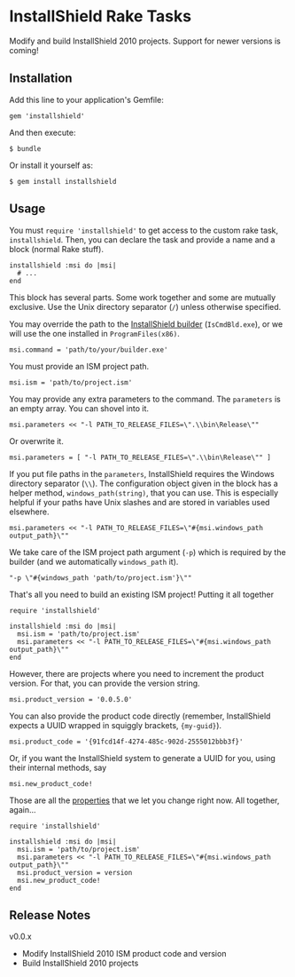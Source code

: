 # InstallShield Rake Tasks

Modify and build InstallShield 2010 projects. Support for newer versions is coming!

## Installation

Add this line to your application's Gemfile:

    gem 'installshield'

And then execute:

    $ bundle

Or install it yourself as:

    $ gem install installshield

## Usage
You must `require 'installshield'` to get access to the custom rake task, `installshield`. Then, you can declare the task and provide a name and a block (normal Rake stuff).

    installshield :msi do |msi|
      # ...
    end
    
This block has several parts. Some work together and some are mutually exclusive. Use the Unix directory separator (`/`) unless otherwise specified.

You may override the path to the [InstallShield builder][1] (`IsCmdBld.exe`), or we will use the one installed in `ProgramFiles(x86)`.

    msi.command = 'path/to/your/builder.exe'
    
You must provide an ISM project path.

    msi.ism = 'path/to/project.ism'
    
You may provide any extra parameters to the command. The `parameters` is an empty array. You can shovel into it.
    
    msi.parameters << "-l PATH_TO_RELEASE_FILES=\".\\bin\Release\""

Or overwrite it.

    msi.parameters = [ "-l PATH_TO_RELEASE_FILES=\".\\bin\Release\"" ]

If you put file paths in the `parameters`, InstallShield requires the Windows directory separator (`\\`). The configuration object given in the block has a helper method, `windows_path(string)`, that you can use. This is especially helpful if your paths have Unix slashes and are stored in variables used elsewhere.

    msi.parameters << "-l PATH_TO_RELEASE_FILES=\"#{msi.windows_path output_path}\""

We take care of the ISM project path argument (`-p`) which is required by the builder (and we automatically `windows_path` it).

    "-p \"#{windows_path 'path/to/project.ism'}\""

That's all you need to build an existing ISM project! Putting it all together

    require 'installshield'
    
    installshield :msi do |msi|
      msi.ism = 'path/to/project.ism'
      msi.parameters << "-l PATH_TO_RELEASE_FILES=\"#{msi.windows_path output_path}\""
    end

However, there are projects where you need to increment the product version. For that, you can provide the version string.

    msi.product_version = '0.0.5.0'

You can also provide the product code directly (remember, InstallShield expects a UUID wrapped in squiggly brackets, `{my-guid}`).

    msi.product_code = '{91fcd14f-4274-485c-902d-2555012bbb3f}'

Or, if you want the InstallShield system to generate a UUID for you, using their internal methods, say

    msi.new_product_code!

Those are all the [properties][2] that we let you change right now. All together, again... 

    require 'installshield'
    
    installshield :msi do |msi|
      msi.ism = 'path/to/project.ism'
      msi.parameters << "-l PATH_TO_RELEASE_FILES=\"#{msi.windows_path output_path}\""
      msi.product_version = version
      msi.new_product_code!
    end

## Release Notes

v0.0.x
* Modify InstallShield 2010 ISM product code and version
* Build InstallShield 2010 projects

 [1]: http://helpnet.installshield.com/installshield16helplib/ISCmdBldParam.htm
 [2]: http://helpnet.installshield.com/installshield16helplib/IHelpAutoISWiProject.htm